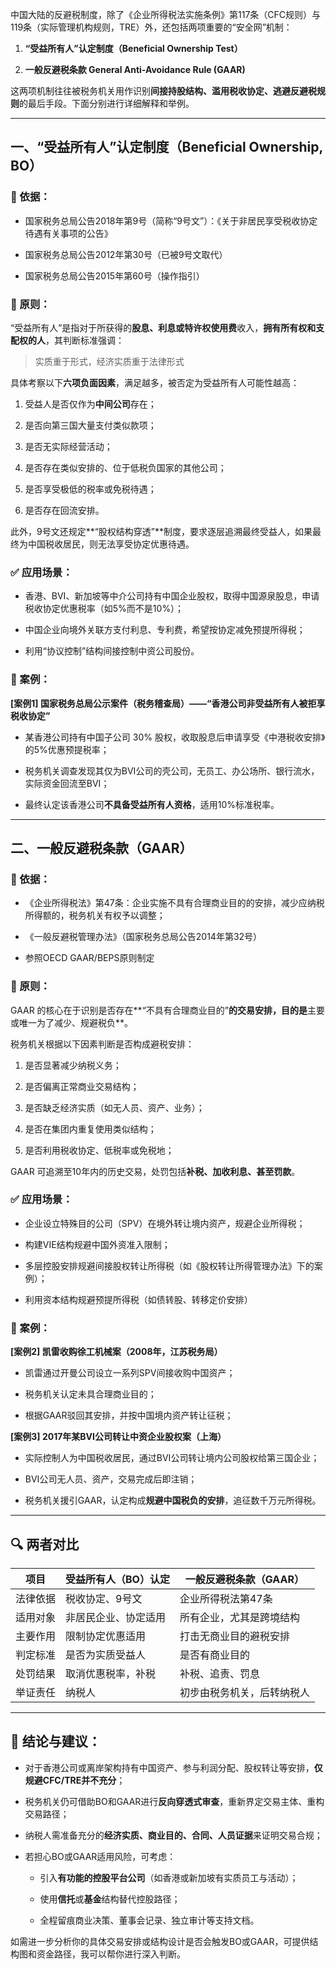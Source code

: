 中国大陆的反避税制度，除了《企业所得税法实施条例》第117条（CFC规则）与119条（实际管理机构规则，TRE）外，还包括两项重要的“安全网”机制：

1. **“受益所有人”认定制度（Beneficial Ownership Test）**
    
2. **一般反避税条款 General Anti-Avoidance Rule (GAAR)**
    

这两项机制往往被税务机关用作识别**间接持股结构、滥用税收协定、逃避反避税规则**的最后手段。下面分别进行详细解释和举例。

---

## 一、“受益所有人”认定制度（Beneficial Ownership, BO）

### 📘 依据：

- 国家税务总局公告2018年第9号（简称“9号文”）：《关于非居民享受税收协定待遇有关事项的公告》
    
- 国家税务总局公告2012年第30号（已被9号文取代）
    
- 国家税务总局公告2015年第60号（操作指引）
    

### 📌 原则：

“受益所有人”是指对于所获得的**股息、利息或特许权使用费**收入，**拥有所有权和支配权的人**，其判断标准强调：

> 实质重于形式，经济实质重于法律形式

具体考察以下**六项负面因素**，满足越多，被否定为受益所有人可能性越高：

1. 受益人是否仅作为**中间公司**存在；
    
2. 是否向第三国大量支付类似款项；
    
3. 是否无实际经营活动；
    
4. 是否存在类似安排的、位于低税负国家的其他公司；
    
5. 是否享受极低的税率或免税待遇；
    
6. 是否存在回流安排。
    

此外，9号文还规定**“股权结构穿透”**制度，要求逐层追溯最终受益人，如果最终为中国税收居民，则无法享受协定优惠待遇。

### ✅ 应用场景：

- 香港、BVI、新加坡等中介公司持有中国企业股权，取得中国源泉股息，申请税收协定优惠税率（如5%而不是10%）；
    
- 中国企业向境外关联方支付利息、专利费，希望按协定减免预提所得税；
    
- 利用“协议控制”结构间接控制中资公司股份。
    

### 📌 案例：

**[案例1] 国家税务总局公示案件（税务稽查局）——“香港公司非受益所有人被拒享税收协定”**

- 某香港公司持有中国子公司 30% 股权，收取股息后申请享受《中港税收安排》的5%优惠预提税率；
    
- 税务机关调查发现其仅为BVI公司的壳公司，无员工、办公场所、银行流水，实际资金回流至BVI；
    
- 最终认定该香港公司**不具备受益所有人资格**，适用10%标准税率。
    

---

## 二、一般反避税条款（GAAR）

### 📘 依据：

- 《企业所得税法》第47条：企业实施不具有合理商业目的的安排，减少应纳税所得额的，税务机关有权予以调整；
    
- 《一般反避税管理办法》（国家税务总局公告2014年第32号）
    
- 参照OECD GAAR/BEPS原则制定
    

### 📌 原则：

GAAR 的核心在于识别是否存在**“不具有合理商业目的”**的交易安排，目的是**主要或唯一为了减少、规避税负**。

税务机关根据以下因素判断是否构成避税安排：

1. 是否显著减少纳税义务；
    
2. 是否偏离正常商业交易结构；
    
3. 是否缺乏经济实质（如无人员、资产、业务）；
    
4. 是否在集团内重复使用类似结构；
    
5. 是否利用税收协定、低税率或免税地；
    

GAAR 可追溯至10年内的历史交易，处罚包括**补税、加收利息、甚至罚款**。

### ✅ 应用场景：

- 企业设立特殊目的公司（SPV）在境外转让境内资产，规避企业所得税；
    
- 构建VIE结构规避中国外资准入限制；
    
- 多层控股安排规避间接股权转让所得税（如《股权转让所得管理办法》下的案例）；
    
- 利用资本结构规避预提所得税（如债转股、转移定价安排）
    

### 📌 案例：

**[案例2] 凯雷收购徐工机械案（2008年，江苏税务局）**

- 凯雷通过开曼公司设立一系列SPV间接收购中国资产；
    
- 税务机关认定未具合理商业目的；
    
- 根据GAAR驳回其安排，并按中国境内资产转让征税；
    

**[案例3] 2017年某BVI公司转让中资企业股权案（上海）**

- 实际控制人为中国税收居民，通过BVI公司转让境内公司股权给第三国企业；
    
- BVI公司无人员、资产，交易完成后即注销；
    
- 税务机关援引GAAR，认定构成**规避中国税负的安排**，追征数千万元所得税。
    

---

## 🔍 两者对比

|项目|受益所有人（BO）认定|一般反避税条款（GAAR）|
|---|---|---|
|法律依据|税收协定、9号文|企业所得税法第47条|
|适用对象|非居民企业、协定适用|所有企业，尤其是跨境结构|
|主要作用|限制协定优惠适用|打击无商业目的避税安排|
|判定标准|是否为实质受益人|是否有商业目的|
|处罚结果|取消优惠税率，补税|补税、追责、罚息|
|举证责任|纳税人|初步由税务机关，后转纳税人|

---

## 📌 结论与建议：

- 对于香港公司或离岸架构持有中国资产、参与利润分配、股权转让等安排，**仅规避CFC/TRE并不充分**；
    
- 税务机关仍可借助BO和GAAR进行**反向穿透式审查**，重新界定交易主体、重构交易路径；
    
- 纳税人需准备充分的**经济实质、商业目的、合同、人员证据**来证明交易合规；
    
- 若担心BO或GAAR适用风险，可考虑：
    
    - 引入**有功能的控股平台公司**（如香港或新加坡有实质员工与活动）；
        
    - 使用**信托**或**基金**结构替代控股路径；
        
    - 全程留痕商业决策、董事会记录、独立审计等支持文档。
        

如需进一步分析你的具体交易安排或结构设计是否会触发BO或GAAR，可提供结构图和资金路径，我可以帮你进行深入判断。